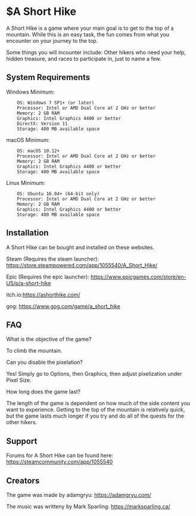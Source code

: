 $A Short Hike
========

A Short Hike is a game where your main goal is to get to the top of a mountain. 
While this is an easy task, the fun comes from what you encounter on your journey to the top.

Some things you will incounter include:
Other hikers who need your help, hidden treasure, and races to participate in, just to name a few.

System Requirements
-------------------

Windows Minimum:

        OS: Windows 7 SP1+ (or later)
        Processor: Intel or AMD Dual Core at 2 GHz or better
        Memory: 2 GB RAM
        Graphics: Intel Graphics 4400 or better
        DirectX: Version 11
        Storage: 400 MB available space

macOS Minimum:

        OS: macOS 10.12+
        Processor: Intel or AMD Dual Core at 2 GHz or better
        Memory: 2 GB RAM
        Graphics: Intel Graphics 4400 or better
        Storage: 400 MB available space

Linux Minimum:

        OS: Ubuntu 16.04+ (64-bit only)
        Processor: Intel or AMD Dual Core at 2 GHz or better
        Memory: 2 GB RAM
        Graphics: Intel Graphics 4400 or better
        Storage: 400 MB available space


Installation
------------

A Short Hike can be bought and installed on these websites.

Steam (Requires the steam launcher): https://store.steampowered.com/app/1055540/A_Short_Hike/

Epic (Requires the epic launcher): https://www.epicgames.com/store/en-US/p/a-short-hike

itch.io:https://ashorthike.com/

gog: https://www.gog.com/game/a_short_hike


FAQ
----------

What is the objective of the game?

To climb the mountain.

Can you disable the pixelation?

Yes! Simply go to Options, then Graphics, then adjust pixelization under Pixel Size.

How long does the game last?

The length of the game is dependent on how much of the side content you want to experience. Getting to the top of the mountain is relatively quick, but the game lasts much longer if you try and do all of the quests for the other hikers.

Support
--------

Forums for A Short Hike can be found here: https://steamcommunity.com/app/1055540


Creators
-------

The game was made by adamgryu: https://adamgryu.com/

The music was writteny by Mark Sparling: https://marksparling.ca/
